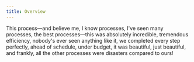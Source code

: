 ```yaml
---
title: Overview
---
```


This process—and believe me, I know processes, I've seen many processes, the best processes—this was absolutely incredible, tremendous efficiency, nobody's ever seen anything like it, we completed every step perfectly, ahead of schedule, under budget, it was beautiful, just beautiful, and frankly, all the other processes were disasters compared to ours!

## 